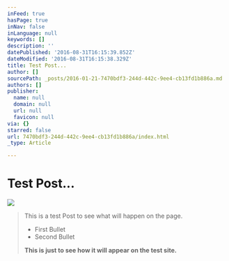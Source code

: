 ```yaml
---
inFeed: true
hasPage: true
inNav: false
inLanguage: null
keywords: []
description: ''
datePublished: '2016-08-31T16:15:39.852Z'
dateModified: '2016-08-31T16:15:38.329Z'
title: Test Post...
author: []
sourcePath: _posts/2016-01-21-7470bdf3-244d-442c-9ee4-cb13fd1b886a.md
authors: []
publisher:
  name: null
  domain: null
  url: null
  favicon: null
via: {}
starred: false
url: 7470bdf3-244d-442c-9ee4-cb13fd1b886a/index.html
_type: Article

---
```

# Test Post...
![](https://the-grid-user-content.s3-us-west-2.amazonaws.com/ded673d2-ca78-498d-b19f-60dcf8a14959.jpg)

> This is a test Post to see what will happen on the page.
> 
> * First Bullet
> * Second Bullet
> 
> **This is just to see how it will appear on the test site.**